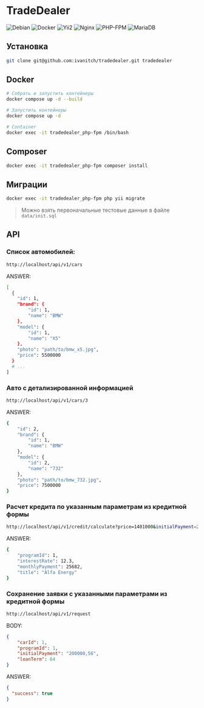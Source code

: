 # TradeDealer

![Debian](https://img.shields.io/badge/Debian-12-A81D33?logo=debian&logoColor=white)
![Docker](https://img.shields.io/badge/Docker-28.1-2496ED?logo=docker&logoColor=white)
![Yii2](https://img.shields.io/badge/Yii2-2.0-83B81A?logo=yii&logoColor=white)
![Nginx](https://img.shields.io/badge/Nginx-1.29-009639?logo=nginx&logoColor=white)
![PHP-FPM](https://img.shields.io/badge/PHP_FPM-8.4-777BB4?logo=php&logoColor=white)
![MariaDB](https://img.shields.io/badge/MariaDB-11.8-003545)

## Установка
```bash
git clone git@github.com:ivanitch/tradedealer.git tradedealer
```

## Docker
```bash  
# Собрать и запустить контейнеры 
docker compose up -d --build

# Запустить контейнеры 
docker compose up -d

# Container
docker exec -it tradedealer_php-fpm /bin/bash
```

## Composer
```bash  
docker exec -it tradedealer_php-fpm composer install
```

## Миграции
```bash
docker exec -it tradedealer_php-fpm php yii migrate
```
> Можно взять первоначальные тестовые данные в файле `data/init.sql`

## API

### Список автомобилей:
```bash
http://localhost/api/v1/cars
```
ANSWER:
```bash
[
  {
    "id": 1,
    "brand": {
        "id": 1,
        "name": "BMW"
    },
    "model": {
        "id": 1,
        "name": "X5"
    },
    "photo": "path/to/bmw_x5.jpg",
    "price": 5500000
  }
  # ...
]
```

### Авто с детализированной информацией
```bash
http://localhost/api/v1/cars/3
```
ANSWER:
```bash
{
    "id": 2,
    "brand": {
        "id": 1,
        "name": "BMW"
    },
    "model": {
        "id": 2,
        "name": "732"
    },
    "photo": "path/to/bmw_732.jpg",
    "price": 7500000
}
```

### Расчет кредита по указанным параметрам из кредитной формы
```bash
http://localhost/api/v1/credit/calculate?price=1401000&initialPayment=200000,56&loanTerm=64
````
ANSWER:
```bash
{
    "programId": 1,
    "interestRate": 12.3,
    "monthlyPayment": 25682,
    "title": "Alfa Energy"
}
```

### Сохранение заявки с указанными параметрами из кредитной формы
```bash
http://localhost/api/v1/request
```
BODY:
```json
{
    "carId": 1,
    "programId": 1,
    "initialPayment": "200000,56",
    "loanTerm": 64
}
```
ANSWER: 
```json
{
  "success": true
}
```
